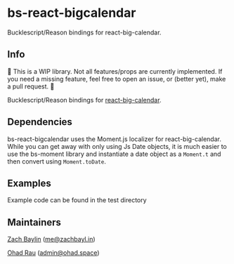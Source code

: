 # bs-react-bigcalendar

Bucklescript/Reason bindings for react-big-calendar.

## Info

🚧 This is a WIP library. Not all features/props are currently implemented. If you need a missing feature, feel free to open an issue, or (better yet), make a pull request. 🚧

Bucklescript/Reason bindings for [react-big-calendar](https://github.com/intljusticemission/react-big-calendar).

## Dependencies

bs-react-bigcalendar uses the Moment.js localizer for react-big-calendar. While you can get away with only using Js Date objects, it is much easier to use the bs-moment library and instantiate a date object as a `Moment.t` and then convert using `Moment.toDate`.

## Examples
Example code can be found in the test directory

## Maintainers

[Zach Baylin](http://github.com/zbaylin) (me@zachbayl.in)

[Ohad Rau](http://github.com/OhadRau) (admin@ohad.space)